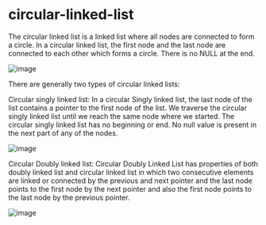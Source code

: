 # circular-linked-list

The circular linked list is a linked list where all nodes are connected to form a circle. In a circular linked list, the first node and the last node are connected to each other which forms a circle. There is no NULL at the end.

![image](https://user-images.githubusercontent.com/125941580/234480502-7bb54167-dbb8-4df7-a590-300729395463.png)

There are generally two types of circular linked lists:

Circular singly linked list: In a circular Singly linked list, the last node of the list contains a pointer to the first node of the list. We traverse the circular singly linked list until we reach the same node where we started. The circular singly linked list has no beginning or end. No null value is present in the next part of any of the nodes.

![image](https://user-images.githubusercontent.com/125941580/234480566-e5fc0e37-ca02-42c1-96d3-0c120b8303b9.png)

Circular Doubly linked list: Circular Doubly Linked List has properties of both doubly linked list and circular linked list in which two consecutive elements are linked or connected by the previous and next pointer and the last node points to the first node by the next pointer and also the first node points to the last node by the previous pointer.

![image](https://user-images.githubusercontent.com/125941580/234480628-f99fb008-26de-43c6-b308-64c19b75ffe8.png)
